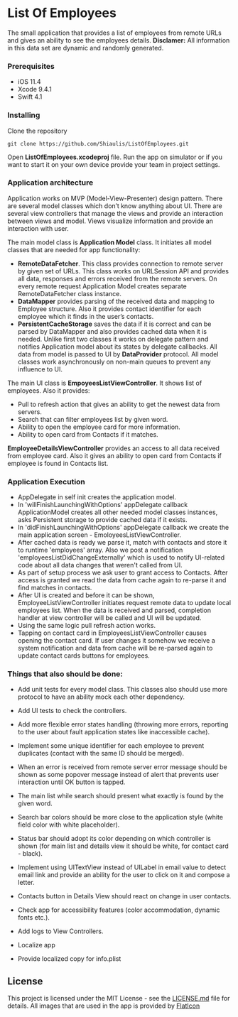 # List Of Employees

The small application that provides a list of employees from remote URLs and gives an ability to see the employees details.
**Disclamer:** All information in this data set are dynamic and randomly generated.

### Prerequisites

* iOS 11.4
* Xcode 9.4.1
* Swift 4.1

### Installing

Clone the repository

```
git clone https://github.com/Shiaulis/ListOfEmployees.git
```

Open **ListOfEmployees.xcodeproj** file.
Run the app on simulator or if you want to start it on your own device provide your team in project settings.

### Application architecture
Application works on MVP (Model-View-Presenter) design pattern.
There are several model classes which don’t know anything about UI. There are several view controllers that manage the views and provide an interaction between views and model. Views visualize information and provide an interaction with user.

The main model class is **Application Model** class. It initiates all model classes that are needed for app functionality:
* **RemoteDataFetcher**. This class provides connection to remote server by given set of URLs. This class works on URLSession API and provides all data, responses and errors received from the remote servers. On every remote request Application Model creates separate RemoteDataFetcher class instance. 
* **DataMapper** provides parsing of the received data and mapping to Employee structure. Also it provides contact identifier for each employee which it finds in the user’s contacts.
* **PersistentCacheStorage** saves the data if it is correct and can be parsed by DataMapper and also provides cached data when it is needed. Unlike first two classes it works on delegate pattern and notifies Application model about its states by delegate callbacks.
All data from model is passed to UI by **DataProvider** protocol.
All model classes work asynchronously on non-main queues to prevent any influence to UI.

The main UI class is **EmpoyeesListViewController**. It shows list of employees. Also it provides:
* Pull to refresh action that gives an ability to get the newest data from servers.
* Search that can filter employees list by given word.
* Ability to open the employee card for more information.
* Ability to open card from Contacts if it matches.

**EmployeeDetailsViewController** provides an access to all data received from employee card. Also it gives an ability to open card from Contacts if employee is found in Contacts list.

### Application Execution
- AppDelegate in self init creates the application model.
- In 'willFinishLaunchingWithOptions' appDelegate callback ApplicationModel creates all other needed model classes instances, asks Persistent storage to provide cached data if it exists.
- In 'didFinishLaunchingWithOptions' appDelegate callback we create the main application screen - EmoloyeesListViewController.
- After cached data is ready we parse it, match with contacts and store it to runtime 'employees' array. Also we post a notification 'employeesListDidChangeExternally' which is used to notify UI-related code about all data changes that weren't called from UI.
- As part of setup process we ask user to grant access to Contacts. After access is granted we read the data from cache again to re-parse it and find matches in contacts.
- After UI is created and before it can be shown, EmployeeListViewController initiates request remote data to update local employees list. When the data is received and parsed, completion handler at view controller will be called and UI will be updated.
- Using the same logic pull refresh action works.
- Tapping on contact card in EmployeesListViewController causes opening the contact card. If user changes it somehow we receive a system notification and data from cache will be re-parsed again to update contact cards buttons for employees.

### Things that also should be done:

* Add unit tests for every model class. This classes also should use more protocol to have an ability mock each other dependency.
* Add UI tests to check the controllers.
* Add more flexible error states handling (throwing more errors, reporting to the user about fault application states like inaccessible cache).
* Implement some unique identifier for each employee to prevent duplicates (contact with the same ID should be merged).
* When an error is received from remote server error message should be shown as some popover message instead of alert that prevents user interaction until OK button is tapped.

* The main list while search should present what exactly is found by the given word.
* Search bar colors should be more close to the application style (white field color with white placeholder).
* Status bar should adopt its color depending on which controller is shown (for main list and details view it should be white, for contact card - black).
* Implement using UITextView instead of UILabel in email value to detect email link and provide an ability for the user to click on it and compose a letter.
* Contacts button in Details View should react on change in user contacts.
* Check app for accessibility features (color accommodation,  dynamic fonts etc.).
* Add logs to View Controllers.
* Localize app
* Provide localized copy for info.plist


## License

This project is licensed under the MIT License - see the [LICENSE.md](LICENSE.md) file for details.
All images that are used in the app is provided by [FlatIcon](https://www.flaticon.com)
